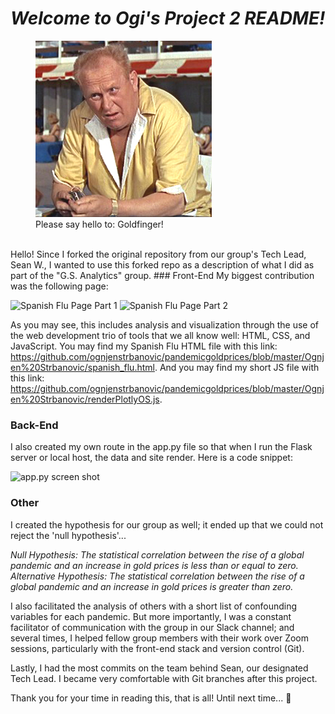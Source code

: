 # *Welcome to Ogi's Project 2 README!*

<figure>
  <img src="https://github.com/ognjenstrbanovic/Pandemic-Gold-Prices/blob/master/Ognjen%20Strbanovic/Goldfinger.jpg" />
  <figcaption>Please say hello to: Goldfinger!</figcaption>
</figure>
<br />
Hello! Since I forked the original repository from our group's Tech Lead, Sean W., I wanted to use this forked repo as a description of what I did as part of the "G.S. Analytics" group.  
### Front-End
My biggest contribution was the following page:  

![Spanish Flu Page Part 1](https://github.com/ognjenstrbanovic/pandemicgoldprices/blob/master/Ognjen%20Strbanovic/Spanish%20Flu%20Page%201:2.jpg?raw=true)
![Spanish Flu Page Part 2](https://github.com/ognjenstrbanovic/pandemicgoldprices/blob/master/Ognjen%20Strbanovic/Spanish%20Flu%20Page%202:2.jpg?raw=true)  

As you may see, this includes analysis and visualization through the use of the web development trio of tools that we all know well: HTML, CSS, and JavaScript. You may find my Spanish Flu HTML file with this link: https://github.com/ognjenstrbanovic/pandemicgoldprices/blob/master/Ognjen%20Strbanovic/spanish_flu.html. And you may find my short JS file with this link: https://github.com/ognjenstrbanovic/pandemicgoldprices/blob/master/Ognjen%20Strbanovic/renderPlotlyOS.js.  
### Back-End
I also created my own route in the app.py file so that when I run the Flask server or local host, the data and site render.  Here is a code snippet:  

![app.py screen shot](https://github.com/ognjenstrbanovic/pandemicgoldprices/blob/master/Ognjen%20Strbanovic/app.py%20screen%20shot.jpg?raw=true)  

### Other
I created the hypothesis for our group as well; it ended up that we could not reject the 'null hypothesis'...  

*Null Hypothesis: The statistical correlation between the rise of a global pandemic and an increase in gold prices is less than or equal to zero.  
Alternative Hypothesis: The statistical correlation between the rise of a global pandemic and an increase in gold prices is greater than zero.*  

I also facilitated the analysis of others with a short list of confounding variables for each pandemic. But more importantly, I was a constant facilitator of communication with the group in our Slack channel; and several times, I helped fellow group members with their work over Zoom sessions, particularly with the front-end stack and version control (Git).  

Lastly, I had the most commits on the team behind Sean, our designated Tech Lead. I became very comfortable with Git branches after this project.  

Thank you for your time in reading this, that is all! Until next time... 🙂
